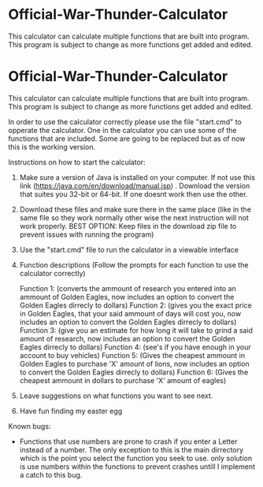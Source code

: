 # Official-War-Thunder-Calculator
This calculator can calculate multiple functions that are built into program. This program is subject to change as more functions get added and edited.
# Official-War-Thunder-Calculator

This calculator can calculate multiple functions that are built into program. This program is subject to change as more functions get added and edited.


In order to use the calculator correctly please use the file "start.cmd" to opperate the calculator. One in the calculator
you can use some of the functions that are included. 
Some are going to be replaced but as of now this is the working version.



Instructions on how to start the calculator:

1. Make sure a version of Java is installed on your computer. If not use this link (https://java.com/en/download/manual.jsp)
. Download the version that suites you 32-bit or 64-bit. If one doesnt work then use the other.
2. Download these files and make sure there in the same place (like in the same file so they work normally other wise the next instruction will not work properly. BEST OPTION: Keep files in the download zip file to prevent issues with running the program)

3. Use the "start.cmd" file to run the calculator in a viewable interface

4. Function descriptions (Follow the prompts for each function to use the calculator correctly)

	Function 1: (converts the ammount of research you entered into an ammount of Golden Eagles,  now includes an option to convert the Golden Eagles dirrecly to dollars)
	Function 2: (gives you the exact price in Golden Eagles, that your said ammount of days will cost you, now includes an option to convert the Golden Eagles dirrecly to dollars)
	Function 3: (give you an estimate for how long it will take to grind a said amount of research, now includes an option to convert the Golden Eagles dirrecly to dollars)
	Function 4: (see's if you have enough in your account to buy vehicles)
	Function 5: (Gives the cheapest ammount in Golden Eagles to purchase 'X' amount of lions, now includes an option to convert the Golden Eagles dirrecly to dollars)
	Function 6: (Gives the cheapest ammount in dollars to purchase 'X' amount of eagles)

5. Leave suggestions on what functions you want to see next.
6. Have fun finding my easter egg



Known bugs:



- Functions that use numbers are prone to crash if you enter a Letter instead of a number. The only exception to this is the main dirrectory which is the point you select the function you seek to use. 
  only solution is use numbers within the functions to prevent crashes untill I implement a catch to this bug.
